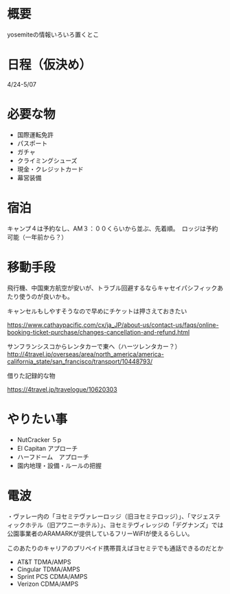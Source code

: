 # 概要
yosemiteの情報いろいろ置くとこ

# 日程（仮決め）
4/24-5/07

# 必要な物
- 国際運転免許
- パスポート
- ガチャ
- クライミングシューズ
- 現金・クレジットカード
- 幕営装備

# 宿泊
キャンプ４は予約なし、AM３：００くらいから並ぶ、先着順。　ロッジは予約可能（一年前から？）

# 移動手段
飛行機、中国東方航空が安いが、トラブル回避するならキャセイパシフィックあたり使うのが良いかも。

キャンセルもしやすそうなので早めにチケットは押さえておきたい

https://www.cathaypacific.com/cx/ja_JP/about-us/contact-us/faqs/online-booking-ticket-purchase/changes-cancellation-and-refund.html

サンフランシスコからレンタカーで東へ（ハーツレンタカー？）
http://4travel.jp/overseas/area/north_america/america-california_state/san_francisco/transport/10448793/

借りた記録的な物

https://4travel.jp/travelogue/10620303

# やりたい事
- NutCracker ５p 
- El Capitan アプローチ
- ハーフドーム　アプローチ
- 園内地理・設備・ルールの把握

# 電波
・ヴァレー内の「ヨセミテヴァレーロッジ（旧ヨセミテロッジ）」、「マジェスティックホテル（旧アワニーホテル）」、ヨセミテヴィレッジの「デグナンズ」では公園事業者のARAMARKが提供しているフリーWiFIが使えるらしい。

このあたりのキャリアのプリペイド携帯買えばヨセミテでも通話できるのだとか
- AT&T TDMA/AMPS
- Cingular TDMA/AMPS
- Sprint PCS CDMA/AMPS
- Verizon CDMA/AMPS
